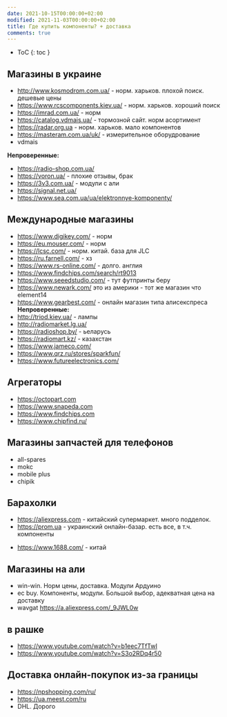 ```yaml
---
date: 2021-10-15T00:00:00+02:00
modified: 2021-11-03T00:00:00+02:00
title: Где купить компоненты? + доставка
comments: true
---
```



- ToC
{: toc }

## Магазины в украине
* <http://www.kosmodrom.com.ua/> - норм. харьков. плохой поиск. дешевые цены
* <https://www.rcscomponents.kiev.ua/> - норм. харьков. хороший поиск
* <https://imrad.com.ua/> - норм
* <https://catalog.vdmais.ua/> - тормозной сайт. норм асортимент
* <https://radar.org.ua> - норм. харьков. мало компонентов
* <https://masteram.com.ua/uk/> - измерительное оборудрование
* vdmais

**Непроверенные:**
* <https://radio-shop.com.ua/>
* <https://voron.ua/> - плохие отзывы, брак
* <https://3v3.com.ua/> - модули с али
* <https://signal.net.ua/> 
* <https://www.sea.com.ua/ua/elektronnye-komponenty/>


## Международные магазины
* <https://www.digikey.com/> - норм
* <https://eu.mouser.com/> - норм 
* <https://lcsc.com/> - норм. китай. база для JLC
* <https://ru.farnell.com/> - хз
* <https://www.rs-online.com/> - долго. англия
* <https://www.findchips.com/search/rt9013>
* <https://www.seeedstudio.com/> - тут футпринты беру
* <https://www.newark.com/> это из америки - тот же магазин что element14
* <https://www.gearbest.com/> - онлайн магазин типа алисекспреса
**Непроверенные:**
* <http://triod.kiev.ua/> - лампы
* <http://radiomarket.lg.ua/> 
* <https://radioshop.by/> - ьеларусь
* <https://radiomart.kz/> - казахстан
* <https://www.jameco.com/>
* <https://www.qrz.ru/stores/sparkfun/>
* <https://www.futureelectronics.com/>

## Агрегаторы
- <https://octopart.com>
- <https://www.snapeda.com>
- <https://www.findchips.com>
- <https://www.chipfind.ru/>

## Магазины запчастей для телефонов
- all-spares
- mokc
- mobile plus
- chipik

## Барахолки
* <https://aliexpress.com> - китайский супермаркет. много подделок.
* <https://prom.ua> - украинский онлайн-базар. есть все, в т.ч. компоненты
- <https://www.1688.com/> - китай

## Магазины на али
- win-win. Норм цены, доставка. Модули Ардуино
- ec buy. Компоненты, модули. Большой выбор, адекватная цена на доставку
- wavgat https://a.aliexpress.com/_9JWL0w

## в рашке
- <https://www.youtube.com/watch?v=b1eec7TfTwI>
- <https://www.youtube.com/watch?v=S3o2RDq4r50>


## Доставка онлайн-покупок из-за границы

- <https://npshopping.com/ru/>
- <https://ua.meest.com/ru>
- DHL. Дорого
